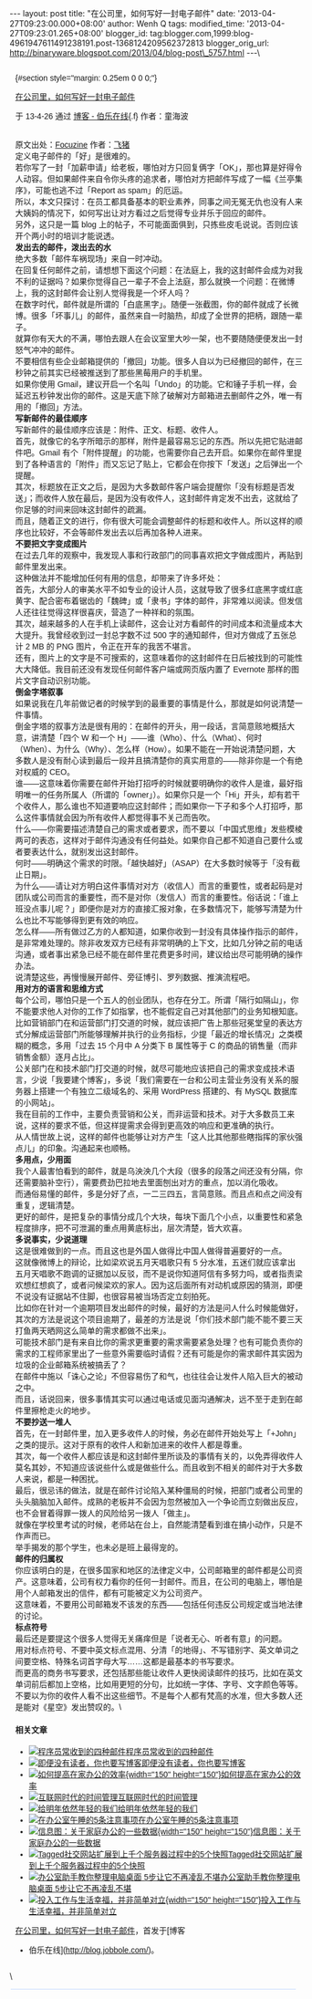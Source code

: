 --- layout: post title: "在公司里，如何写好一封电子邮件" date:
'2013-04-27T09:23:00.000+08:00' author: Wenh Q tags: modified\_time:
'2013-04-27T09:23:01.265+08:00' blogger\_id:
tag:blogger.com,1999:blog-4961947611491238191.post-1368124209562372813
blogger\_orig\_url:
http://binaryware.blogspot.com/2013/04/blog-post\_5757.html ---\
<div
style="font-family: sans-serif; margin: 0px 10px; overflow: auto; width: 100%;">

 {#section style="margin: 0.25em 0 0 0;"}

<div>

[在公司里，如何写好一封电子邮件](http://blog.jobbole.com/38813/?utm_source=rss&utm_medium=rss&utm_campaign=%25e5%259c%25a8%25e5%2585%25ac%25e5%258f%25b8%25e9%2587%258c%25ef%25bc%258c%25e5%25a6%2582%25e4%25bd%2595%25e5%2586%2599%25e5%25a5%25bd%25e4%25b8%2580%25e5%25b0%2581%25e7%2594%25b5%25e5%25ad%2590%25e9%2582%25ae%25e4%25bb%25b6)

</div>

<div style="margin-bottom: 0.5em;">

于 13-4-26 通过 [博客 - 伯乐在线](http://blog.jobbole.com/){.f}
作者：童海波

</div>

\
原文出处：[Focuzine](http://focuzine.com/2013/04/how-to-write-a-good-email-in-your-company/)
作者：[飞猪](http://focuzine.com/2013/04/how-to-write-a-good-email-in-your-company/)\
定义电子邮件的「好」是很难的。\
若你写了一封「加薪申请」给老板，哪怕对方只回复俩字「OK」，那也算是好得令人动容。但如果邮件来自令你头疼的追求者，哪怕对方把邮件写成了一幅《兰亭集序》，可能也逃不过「Report
as spam」的厄运。\
所以，本文只探讨：在员工都具备基本的职业素养，同事之间无冤无仇也没有人来大姨妈的情况下，如何写出让对方看过之后觉得专业并乐于回应的邮件。\
另外，这只是一篇 blog
上的帖子，不可能面面俱到，只拣些皮毛说说。否则应该开个两小时的培训才能说透。\
**发出去的邮件，泼出去的水**\
绝大多数「邮件车祸现场」来自一时冲动。\
在回复任何邮件之前，请想想下面这个问题：在法庭上，我的这封邮件会成为对我不利的证据吗？如果你觉得自己一辈子不会上法庭，那么就换一个问题：在微博上，我的这封邮件会让别人觉得我是一个坏人吗？\
在数字时代，邮件就是所谓的「白底黑字」。随便一张截图，你的邮件就成了长微博。很多「坏事儿」的邮件，虽然来自一时脑热，却成了全世界的把柄，跟随一辈子。\
就算你有天大的不满，哪怕去跟人在会议室里大吵一架，也不要随随便便发出一封怒气冲冲的邮件。\
不要相信有些企业邮箱提供的「撤回」功能。很多人自以为已经撤回的邮件，在三秒钟之前其实已经被推送到了那些黑莓用户的手机里。\
如果你使用
Gmail，建议开启一个名叫「Undo」的功能。它和锤子手机一样，会延迟五秒钟发出你的邮件。这是天底下除了破解对方邮箱进去删邮件之外，唯一有用的「撤回」方法。\
**写新邮件的最佳顺序**\
写新邮件的最佳顺序应该是：附件、正文、标题、收件人。\
首先，就像它的名字所暗示的那样，附件是最容易忘记的东西。所以先把它贴进邮件吧。Gmail
有个「附件提醒」的功能，也需要你自己去开启。如果你在邮件里提到了各种语言的「附件」而又忘记了贴上，它都会在你按下「发送」之后弹出一个提醒。\
其次，标题放在正文之后，是因为大多数邮件客户端会提醒你「没有标题是否发送」；而收件人放在最后，是因为没有收件人，这封邮件肯定发不出去，这就给了你足够的时间来回味这封邮件的疏漏。\
而且，随着正文的进行，你有很大可能会调整邮件的标题和收件人。所以这样的顺序也比较好，不会等邮件发出去以后再加各种人进来。\
**不要把文字变成图片**\
在过去几年的观察中，我发现人事和行政部门的同事喜欢把文字做成图片，再贴到邮件里发出来。\
这种做法并不能增加任何有用的信息，却带来了许多坏处：\
首先，大部分人的审美水平不如专业的设计人员，这就导致了很多红底黑字或红底黄字、配合密布着锯齿的「魏碑」或「隶书」字体的邮件，非常难以阅读。但发信人还往往觉得这样很喜庆，营造了一种祥和的氛围。\
其次，越来越多的人在手机上读邮件，这会让对方看邮件的时间成本和流量成本大大提升。我曾经收到过一封总字数不过
500 字的通知邮件，但对方做成了五张总计 2 MB 的 PNG
图片，令正在开车的我苦不堪言。\
还有，图片上的文字是不可搜索的，这意味着你的这封邮件在日后被找到的可能性大大降低。我目前还没有发现任何邮件客户端或网页版内置了
Evernote 那样的图片文字自动识别功能。\
**倒金字塔叙事**\
如果说我在几年前做记者的时候学到的最重要的事情是什么，那就是如何说清楚一件事情。\
倒金字塔的叙事方法是很有用的：在邮件的开头，用一段话，言简意赅地概括大意，讲清楚「四个
W 和一个
H」——谁（Who）、什么（What）、何时（When）、为什么（Why）、怎么样（How）。如果不能在一开始说清楚问题，大多数人是没有耐心读到最后一段并且搞清楚你的真实用意的——除非你是一个有绝对权威的
CEO。\
谁——这意味着你需要在邮件开始打招呼的时候就要明确你的收件人是谁，最好指明唯一的任务所属人（所谓的「owner」）。如果你只是一个「Hi」开头，却有若干个收件人，那么谁也不知道要响应这封邮件；而如果你一下子和多个人打招呼，那么这件事情就会因为所有收件人都觉得事不关己而告吹。\
什么——你需要描述清楚自己的需求或者要求，而不要以「中国式思维」发些模棱两可的表态，这样对于邮件沟通没有任何益处。如果你自己都不知道自己要什么或者要表达什么，就别发出这封邮件。\
何时——明确这个需求的时限。「越快越好」（ASAP）在大多数时候等于「没有截止日期」。\
为什么——请让对方明白这件事情对对方（收信人）而言的重要性，或者起码是对团队或公司而言的重要性，而不是对你（发信人）而言的重要性。俗话说：「谁上班没点事儿呢？」即便你是对方的直接汇报对象，在多数情况下，能够写清楚为什么也比不写能够得到更有效的响应。\
怎么样——所有做过乙方的人都知道，如果你收到一封没有具体操作指示的邮件，是非常难处理的。除非收发双方已经有非常明确的上下文，比如几分钟之前的电话沟通，或者事出紧急已经不能在邮件里花费更多时间，建议给出尽可能明确的操作办法。\
说清楚这些，再慢慢展开邮件、旁征博引、罗列数据、推演流程吧。\
**用对方的语言和思维方式**\
每个公司，哪怕只是一个五人的创业团队，也存在分工。所谓「隔行如隔山」，你不能要求他人对你的工作了如指掌，也不能假定自己对其他部门的业务知根知底。\
比如营销部门在和运营部门打交道的时候，就应该把广告上那些冠冕堂皇的表达方式分解成运营部门所能够理解并执行的业务指标，少提「最近的增长情况」之类模糊的概念，多用「过去
15 个月中 A 分类下 B 属性等于 C
的商品的销售量（而非销售金额）逐月占比」。\
公关部门在和技术部门打交道的时候，就尽可能地应该把自己的需求变成技术语言，少说「我要建个博客」，多说「我们需要在一台和公司主营业务没有关系的服务器上搭建一个有独立二级域名的、采用
WordPress 搭建的、有 MySQL 数据库的小网站」。\
我在目前的工作中，主要负责营销和公关，而非运营和技术。对于大多数员工来说，这样的要求不低，但这样提需求会得到更高效的响应和更准确的执行。\
从人情世故上说，这样的邮件也能够让对方产生「这人比其他那些瞎指挥的家伙强点儿」的印象。沟通起来也顺畅。\
**多用点，少用面**\
我个人最害怕看到的邮件，就是乌泱泱几个大段（很多的段落之间还没有分隔，你还需要脑补空行），需要费劲巴拉地去里面刨出对方的重点，加以消化吸收。\
而通俗易懂的邮件，多是分好了点，一二三四五，言简意赅。而且点和点之间没有重复，逻辑清楚。\
更好的邮件，是把复杂的事情分成几个大块，每块下面几个小点，以重要性和紧急程度排序，把不可泄漏的重点用黄底标出，层次清楚，皆大欢喜。\
**多说事实，少说道理**\
这是很难做到的一点。而且这也是外国人做得比中国人做得普遍要好的一点。\
这就像微博上的辩论，比如梁欢说五月天唱歌只有 5
分水准，五迷们就应该拿出五月天唱歌不跑调的证据加以反驳，而不是说你知道阿信有多努力吗，或者指责梁欢想红想疯了，或者问候梁欢的家人。因为这后面所有对动机或原因的猜测，即便不说没有证据站不住脚，也很容易被当场否定立刻拍死。\
比如你在针对一个逾期项目发出邮件的时候，最好的方法是问人什么时候能做好，其次的方法是说这个项目逾期了，最差的方法是说「你们技术部门能不能不要三天打鱼两天晒网这么简单的需求都做不出来」。\
可能技术部门是有来自比你的需求更重要的需求需要紧急处理？也有可能负责你的需求的工程师家里出了一些意外需要临时请假？还有可能是你的需求邮件其实因为垃圾的企业邮箱系统被搞丢了？\
在邮件中施以「诛心之论」不但容易伤了和气，也往往会让发件人陷入巨大的被动之中。\
而且，话说回来，很多事情其实可以通过电话或见面沟通解决，远不至于走到在邮件里擦枪走火的地步。\
**不要抄送一堆人**\
首先，在一封邮件里，加入更多收件人的时候，务必在邮件开始处写上「+John」之类的提示。这对于原有的收件人和新加进来的收件人都是尊重。\
其次，每一个收件人都应该是和这封邮件里所谈及的事情有关的，以免弄得收件人莫名其妙，不知道应该说些什么或是做些什么。而且收到不相关的邮件对于大多数人来说，都是一种困扰。\
最后，很忌讳的做法，就是在邮件讨论陷入某种僵局的时候，把部门或者公司里的头头脑脑加入邮件。成熟的老板并不会因为忽然被加入一个争论而立刻做出反应，也不会冒着得罪一拨人的风险给另一拨人「做主」。\
就像在学校里考试的时候，老师站在台上，自然能清楚看到谁在搞小动作，只是不作声而已。\
举手揭发的那个学生，也未必是班上最得宠的。\
**邮件的归属权**\
你应该明白的是，在很多国家和地区的法律定义中，公司邮箱里的邮件都是公司资产。这意味着，公司有权力看你的任何一封邮件。而且，在公司的电脑上，哪怕是用个人邮箱发出的信件，都有可能被定义为公司资产。\
这意味着，不要用公司邮箱发不该发的东西——包括任何违反公司规定或当地法律的讨论。\
**标点符号**\
最后还是要提这个很多人觉得无关痛痒但是「说者无心、听者有意」的问题。\
用对标点符号、不要中英文标点混用、分清「的地得」、不写错别字、英文单词之间要空格、特殊名词首字母大写……这都是最基本的书写要求。\
而更高的商务书写要求，还包括那些能让收件人更快阅读邮件的技巧，比如在英文单词前后都加上空格，比如用更短的分句，比如统一字体、字号、文字颜色等等。\
不要以为你的收件人看不出这些细节。不是每个人都有梵高的水准，但大多数人还是能对《星空》发出赞叹的。\
#### 相关文章

-   [![程序员常收到的四种邮件](http://blog.jobbole.com/wp-content/plugins/wordpress-23-related-posts-plugin/static/thumbs/16.jpg)](http://blog.jobbole.com/335/)[程序员常收到的四种邮件](http://blog.jobbole.com/335/)
-   [![即便没有读者，你也要写博客](http://blog.jobbole.com/wp-content/uploads/2013/04/pen-book3-150x150.jpg)](http://blog.jobbole.com/38258/)[即便没有读者，你也要写博客](http://blog.jobbole.com/38258/)
-   [![如何提高在家办公的效率](http://blog.jobbole.com/wp-content/uploads/2013/04/777-150x150.jpg){width="150"
    height="150"}](http://blog.jobbole.com/37300/)[如何提高在家办公的效率](http://blog.jobbole.com/37300/)
-   [![互联网时代的时间管理](http://blog.jobbole.com/wp-content/uploads/2011/11/time-management-logo.jpg)](http://blog.jobbole.com/35906/)[互联网时代的时间管理](http://blog.jobbole.com/35906/)
-   [![给明年依然年轻的我们](http://blog.jobbole.com/wp-content/uploads/2013/03/time-management-clock4-150x150.jpg)](http://blog.jobbole.com/19828/)[给明年依然年轻的我们](http://blog.jobbole.com/19828/)
-   [![在办公室午睡的5条注意事项](http://blog.jobbole.com/wp-content/plugins/wordpress-23-related-posts-plugin/static/thumbs/6.jpg)](http://blog.jobbole.com/115/)[在办公室午睡的5条注意事项](http://blog.jobbole.com/115/)
-   [![信息图：关于家庭办公的一些数据](http://blog.jobbole.com/wp-content/uploads/2012/08/clocking-from-couch-thumb-150x150.jpg){width="150"
    height="150"}](http://blog.jobbole.com/25209/)[信息图：关于家庭办公的一些数据](http://blog.jobbole.com/25209/)
-   [![Tagged社交网站扩展到上千个服务器过程中的5个快照](http://blog.jobbole.com/wp-content/uploads/2013/02/6009718761_f465daa24b-150x150.jpg)](http://blog.jobbole.com/1435/)[Tagged社交网站扩展到上千个服务器过程中的5个快照](http://blog.jobbole.com/1435/)
-   [![办公室助手教你整理电脑桌面
    5步让它不再凌乱不堪](http://blog.jobbole.com/wp-content/plugins/wordpress-23-related-posts-plugin/static/thumbs/2.jpg)](http://blog.jobbole.com/77/)[办公室助手教你整理电脑桌面
    5步让它不再凌乱不堪](http://blog.jobbole.com/77/)
-   [![投入工作与生活幸福，并非简单对立](http://blog.jobbole.com/wp-content/uploads/2012/12/24094030-81384cc1137b4ae6a5b43203963be09c-150x150.jpg){width="150"
    height="150"}](http://blog.jobbole.com/31670/)[投入工作与生活幸福，并非简单对立](http://blog.jobbole.com/31670/)

[在公司里，如何写好一封电子邮件](http://blog.jobbole.com/38813/)，首发于[博客
- 伯乐在线](http://blog.jobbole.com/)。

</div>

\
<div
style="background-color: #c3d9ff; font-size: 1px !important; line-height: 0px !important; margin: 0px 2px; padding-top: 1px;">

</div>
